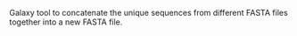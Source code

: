 Galaxy tool to concatenate the unique sequences from different FASTA files
together into a new FASTA file.
